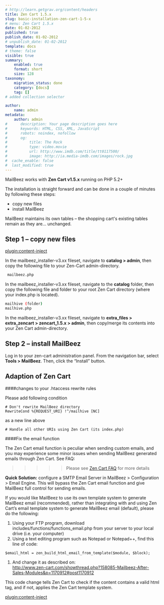 ```yaml
---
# http://learn.getgrav.org/content/headers
title: Zen Cart 1.5.x
slug: basic-installation-zen-cart-1-5-x
# menu: Zen Cart 1.5.x
date: 01-02-2012
published: true
publish_date: 01-02-2012
# unpublish_date: 01-02-2012
template: docs
# theme: false
visible: true
summary:
    enabled: true
    format: short
    size: 128
taxonomy:
    migration_status: done
    category: [docs]
    tag: []
# added collection selector

author:
    name: admin
metadata:
    author: admin
#      description: Your page description goes here
#      keywords: HTML, CSS, XML, JavaScript
#      robots: noindex, nofollow
#      og:
#          title: The Rock
#          type: video.movie
#          url: http://www.imdb.com/title/tt0117500/
#          image: http://ia.media-imdb.com/images/rock.jpg
#  cache_enable: false
#  last_modified: true
---
```


MailBeez works with **Zen Cart v1.5.x** running on PHP 5.2+


The installation is straight forward and can be done in a couple of minutes by following these steps:

- copy new files
- install MailBeez

MailBeez maintains its own tables – the shopping cart's existing tables remain as they are... unchanged.


## Step 1 – copy new files

[plugin:content-inject](/content_blocks/download_installer)


In the mailbeez_installer-v3.xx fileset, navigate to **catalog > admin**, then copy the following file to your Zen-Cart admin-directory. 

```bash
 mailbeez.php

```


In the mailbeez_installer-v3.xx fileset, navigate to the **catalog** folder, then copy the following file and folder to your root Zen Cart directory (where your index.php is located).

```bash
mailhive (folder)
mailhive.php

```

In the mailbeez_installer-v3.xx fileset, navigate to **extra_files > extra_zencart > zencart_1.5.x > admin**, then copy/merge its contents into your Zen Cart admin-directory.

## Step 2 – install MailBeez

Log in to your zen-cart administration panel. From the navigation bar, select **Tools > MailBeez**. Then, click the “Install” button.


## Adaption of Zen Cart

####changes to your .htaccess rewrite rules

Please add following condition

    # Don't rewrite MailBeez directory
    RewriteCond %{REQUEST_URI} !^/mailhive [NC]
       
as a new line above

    # Handle all other URIs using Zen Cart (its index.php)


####Fix the email function

The Zen Cart email function is peculiar when sending custom emails, and you may experience some minor issues when sending MailBeez generated emails through Zen Cart. See FAQ:

>>>>> Please see [Zen Cart FAQ](/documentation/frequently-asked-questions#zen-cart) for more details

**Quick Solution:** configure a SMTP Email Server in MailBeez > Configuration > Email Engine. This will bypass the Zen Cart email function and give MailBeez full control for sending emails.

If you would like MailBeez to use its own template system to generate MailBeez email (recommended), rather than integrating with and using Zen Cart’s email template system to generate MailBeez email (default), please do the following:

1. Using your FTP program, download includes/functions/functions\_email.php from your server to your local drive (i.e. your computer)
2. Using a text editing program such as Notepad or Notepad++, find this line of code:


`$email_html = zen_build_html_email_from_template($module, $block);`

1. And change it as described on:  
<http://www.zen-cart.com/showthread.php?158085-Mailbeez-After-Sales-Modules&p=1170912#post1170912>

This code change tells Zen Cart to check if the content contains a valid html tag, and if not, applies the Zen Cart template system.

[plugin:content-inject](/content_blocks/run_installer)
